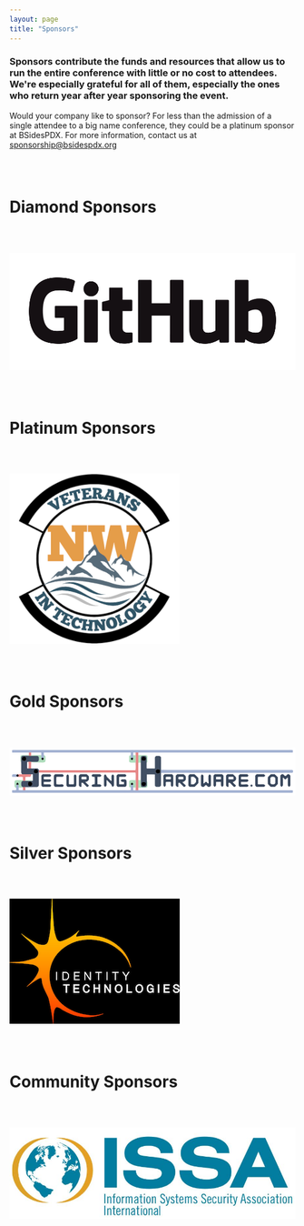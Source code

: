```yaml
---
layout: page
title: "Sponsors"
---
```

<h3>Sponsors contribute the funds and resources that allow us to run the entire conference with little or no cost to attendees. We're especially grateful for all of them, especially the ones who return year after year sponsoring the event.</h3>
<p>
Would your company like to sponsor? For less than the admission of a single attendee to a big name conference, they could be a platinum sponsor at BSidesPDX. For more information, contact us at <a href="mailto:sponsorship@bsidespdx.org">sponsorship@bsidespdx.org</a>
<p>&nbsp;</p>
<div class="row">
  <div class="columns small-12"><h1 class="center-text"><strong>Diamond Sponsors</strong></h1></div>
</div>
<p>&nbsp;</p>
<div class="row">
  <!--Diamond Sponsor logos go here -->
  <div class="columns small-6"><img src="/images/2023/web-logos/github.png" alt="Github Logo" class="center"/></div>
<!--  <div class="columns small-6"><img src="/images/2023/web-logos/psu.png" alt="PSU Logo" class="center"/></div> -->
</div>
<p>&nbsp;</p>
<div class="row">
  <div class="columns small-12"><h1 class="center-text"><strong>Platinum Sponsors</strong></h1></div>
</div>
<p>&nbsp;</p>
<div class="row">
  <!--Platinum Sponsor logos go here -->
  <div class="columns small-6"><img src="/images/2023/web-logos/nwvit.png" alt="Northwest Veterans In Technology Logo" class="center"/></div>
</div>
<p>&nbsp;</p>
<div class="row">
  <div class="columns small-12"><h1 class="center-text"><strong>Gold Sponsors</strong></h1></div>
</div>
<p>&nbsp;</p>
<div class="row">
  <!--Gold Sponsor logos go here -->
  <div class="columns small-6"><img src="/images/2023/web-logos/securing-hardware.png" alt="Securing Hardware Logo" class="center"/></div>
</div>
<p>&nbsp;</p>
<div class="row">
  <div class="columns small-12"><h1 class="center-text"><strong>Silver Sponsors</strong></h1></div>
</div>
<p>&nbsp;</p>
<div class="row">
  <!--Silver Sponsor logos go here -->
  <div class="columns small-6"><img src="/images/2023/web-logos/identity_technologies.png" alt="Indentity Technologies Logo" class="center"/></div>
</div>
<p>&nbsp;</p>
<div class="row">
  <div class="columns small-12"><h1 class="center-text"><strong>Community Sponsors</strong></h1></div>
</div>
<p>&nbsp;</p>
<div class="row">
  <!--Community Sponsor logos go here -->
  <div class="columns small-6"><img src="/images/2023/web-logos/ISSA.png" alt="ISSA Logo" class="center"/></div>
</div>
